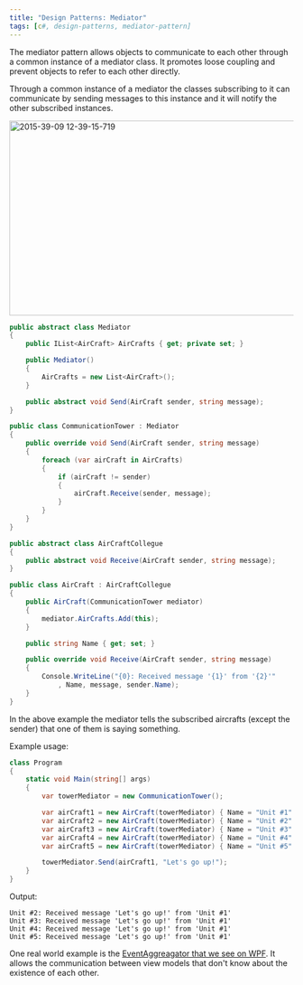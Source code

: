 ```yaml
---
title: "Design Patterns: Mediator"
tags: [c#, design-patterns, mediator-pattern]
---
```


The mediator pattern allows objects to communicate to each other through a common instance of a mediator class. It promotes loose coupling and prevent objects to refer to each other directly.
<!--more-->

Through a common instance of a mediator the classes subscribing to it can communicate by sending messages to this instance and it will notify the other subscribed instances.

<a href="https://brunolm.files.wordpress.com/2015/07/2015-39-09-12-39-15-719.png"><img src="https://brunolm.files.wordpress.com/2015/07/2015-39-09-12-39-15-719.png" alt="2015-39-09 12-39-15-719" width="526" height="345" class="alignnone size-full wp-image-455" /></a>

```csharp
public abstract class Mediator
{
    public IList<AirCraft> AirCrafts { get; private set; }

    public Mediator()
    {
        AirCrafts = new List<AirCraft>();
    }

    public abstract void Send(AirCraft sender, string message);
}

public class CommunicationTower : Mediator
{
    public override void Send(AirCraft sender, string message)
    {
        foreach (var airCraft in AirCrafts)
        {
            if (airCraft != sender)
            {
                airCraft.Receive(sender, message);
            }
        }
    }
}

public abstract class AirCraftCollegue
{
    public abstract void Receive(AirCraft sender, string message);
}

public class AirCraft : AirCraftCollegue
{
    public AirCraft(CommunicationTower mediator)
    {
        mediator.AirCrafts.Add(this);
    }

    public string Name { get; set; }

    public override void Receive(AirCraft sender, string message)
    {
        Console.WriteLine("{0}: Received message '{1}' from '{2}'"
            , Name, message, sender.Name);
    }
}
```

In the above example the mediator tells the subscribed aircrafts (except the sender) that one of them is saying something.

Example usage:

```csharp
class Program
{
    static void Main(string[] args)
    {
        var towerMediator = new CommunicationTower();

        var airCraft1 = new AirCraft(towerMediator) { Name = "Unit #1" };
        var airCraft2 = new AirCraft(towerMediator) { Name = "Unit #2" };
        var airCraft3 = new AirCraft(towerMediator) { Name = "Unit #3" };
        var airCraft4 = new AirCraft(towerMediator) { Name = "Unit #4" };
        var airCraft5 = new AirCraft(towerMediator) { Name = "Unit #5" };

        towerMediator.Send(airCraft1, "Let's go up!");
    }
}
```

Output:

```
Unit #2: Received message 'Let's go up!' from 'Unit #1'
Unit #3: Received message 'Let's go up!' from 'Unit #1'
Unit #4: Received message 'Let's go up!' from 'Unit #1'
Unit #5: Received message 'Let's go up!' from 'Unit #1'
```


One real world example is the <a href="https://brunolm.wordpress.com/2015/03/01/messaging-eventaggregator/" target="_blank">EventAggreagator that we see on WPF</a>. It allows the communication between view models that don't know about the existence of each other.
